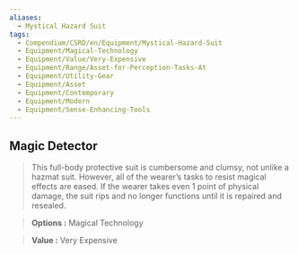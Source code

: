 ```yaml
---
aliases:
  - Mystical Hazard Suit
tags:
  - Compendium/CSRD/en/Equipment/Mystical-Hazard-Suit
  - Equipment/Magical-Technology
  - Equipment/Value/Very-Expensive
  - Equipment/Range/Asset-for-Perception-Tasks-At
  - Equipment/Utility-Gear
  - Equipment/Asset
  - Equipment/Contemporary
  - Equipment/Modern
  - Equipment/Sense-Enhancing-Tools
---
```

  
    
## Magic Detector    
>This full-body protective suit is cumbersome and clumsy, not unlike a hazmat suit. However, all of the wearer’s tasks to resist magical effects are eased. If the wearer takes even 1 point of physical damage, the suit rips and no longer functions until it is repaired and resealed.   
    
> **Options :** Magical Technology    
> **Value :** Very Expensive  